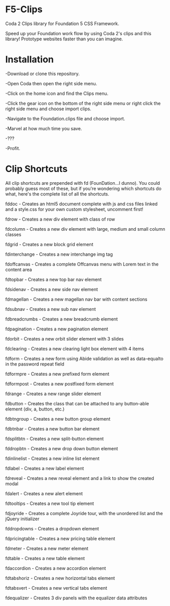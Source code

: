 F5-Clips
========

Coda 2 Clips library for Foundation 5 CSS Framework.

Speed up your Foundation work flow by using Coda 2's clips and this library! Prototype websites faster than you can imagine. 

Installation
========

-Download or clone this repository.

-Open Coda then open the right side menu.

-Click on the home icon and find the Clips menu.

-Click the gear icon on the bottom of the right side menu or right click the right side menu and choose import clips.

-Navigate to the Foundation.clips file and choose import.

-Marvel at how much time you save.

-???

-Profit.

Clip Shortcuts
========
All clip shortcuts are prepended with fd (FounDation...I dunno). You could probably guess most of these, but if you're wondering which shortcuts do what, here's the complete list of all the shortcuts.



fddoc - Creates an html5 document complete with js and css files linked and a style.css for your own custom stylesheet, uncomment first!

fdrow - Creates a new div element with class of row

fdcolumn - Creates a new div element with large, medium and small column classes

fdgrid - Creates a new block grid element

fdinterchange - Creates a new interchange img tag

fdoffcanvas - Creates a complete Offcanvas menu with Lorem text in the content area

fdtopbar - Creates a new top bar nav element

fdsidenav - Creates a new side nav element

fdmagellan - Creates a new magellan nav bar with content sections

fdsubnav - Creates a new sub nav element

fdbreadcrumbs - Creates a new breadcrumb element

fdpagination - Creates a new pagination element

fdorbit - Creates a new orbit slider element with 3 slides

fdclearing - Creates a new clearing light box element with 4 items

fdform - Creates a new form using Abide validation as well as data-equalto in the password repeat field

fdformpre - Creates a new prefixed form element

fdformpost - Creates a new postfixed form element

fdrange - Creates a new range slider element

fdbutton - Creates the class that can be attached to any button-able element (div, a, button, etc.)

fdbtngroup - Creates a new button group element

fdbtnbar - Creates a new button bar element

fdsplitbtn - Creates a new split-button element

fddropbtn - Creates a new drop down button element

fdinlinelist - Creates a new inline list element

fdlabel - Creates a new label element

fdreveal - Creates a new reveal element and a link to show the created modal

fdalert - Creates a new alert element

fdtooltips - Creates a new tool tip element

fdjoyride - Creates a complete Joyride tour, with the unordered list and the jQuery initializer

fddropdowns - Creates a dropdown element

fdpricingtable - Creates a new pricing table element

fdmeter - Creates a new meter element

fdtable - Creates a new table element

fdaccordion - Creates a new accordion element

fdtabshoriz - Creates a new horizontal tabs element

fdtabsvert - Creates a new vertical tabs element

fdequalizer - Creates 3 div panels with the equalizer data attributes
